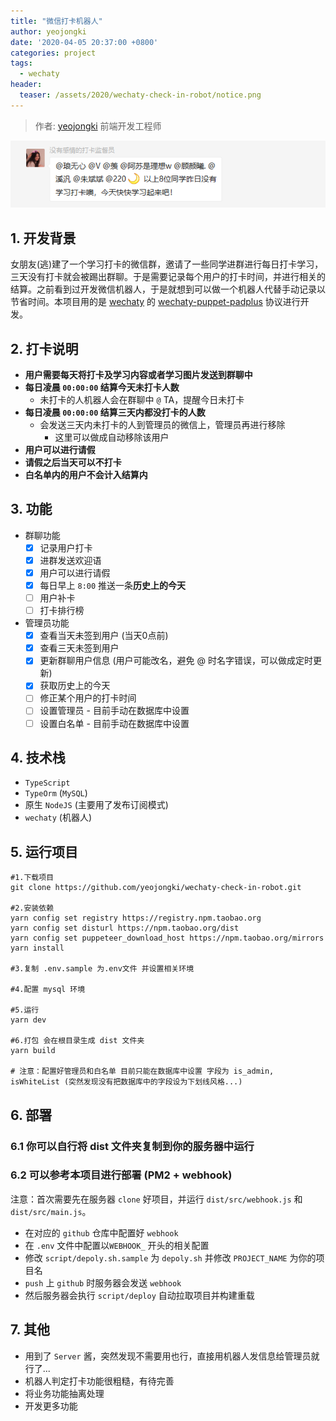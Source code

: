 ```yaml
---
title: "微信打卡机器人"
author: yeojongki
date: '2020-04-05 20:37:00 +0800'
categories: project
tags:
  - wechaty
header:
  teaser: /assets/2020/wechaty-check-in-robot/notice.png
---
```


> 作者: [yeojongki](https://github.com/yeojongki) 前端开发工程师

[![wechaty-check-in-robot](/assets/2020/wechaty-check-in-robot/notice.png)](https://github.com/yeojongki/wechaty-check-in-robot)

<!-- more -->

## 1. 开发背景

女朋友(逃)建了一个学习打卡的微信群，邀请了一些同学进群进行每日打卡学习，三天没有打卡就会被踢出群聊。于是需要记录每个用户的打卡时间，并进行相关的结算。之前看到过开发微信机器人，于是就想到可以做一个机器人代替手动记录以节省时间。本项目用的是 [wechaty](https://github.com/wechaty/wechaty) 的 [wechaty-puppet-padplus](https://github.com/wechaty/wechaty-puppet-padplus) 协议进行开发。

## 2. **打卡说明**

- **用户需要每天将打卡及学习内容或者学习图片发送到群聊中**
- **每日凌晨 `00:00:00` 结算今天未打卡人数**
  - 未打卡的人机器人会在群聊中 `@`  TA，提醒今日未打卡
- **每日凌晨 `00:00:00` 结算三天内都没打卡的人数**
  - 会发送三天内未打卡的人到管理员的微信上，管理员再进行移除
    - 这里可以做成自动移除该用户
- **用户可以进行请假**
- **请假之后当天可以不打卡**
- **白名单内的用户不会计入结算内**

## 3. 功能

- 群聊功能
  - [x] 记录用户打卡
  - [x] 进群发送欢迎语
  - [x] 用户可以进行请假
  - [x] 每日早上 `8:00` 推送一条**历史上的今天**
  - [ ] 用户补卡
  - [ ] 打卡排行榜
- 管理员功能
  - [x] 查看当天未签到用户 (当天0点前)
  - [x] 查看三天未签到用户
  - [x] 更新群聊用户信息  (用户可能改名，避免 @ 时名字错误，可以做成定时更新)
  - [x] 获取历史上的今天
  - [ ] 修正某个用户的打卡时间
  - [ ] 设置管理员 - 目前手动在数据库中设置
  - [ ] 设置白名单 - 目前手动在数据库中设置

## 4. 技术栈

- `TypeScript`
- `TypeOrm` (`MySQL`)
- 原生 `NodeJS` (主要用了发布订阅模式)
- `wechaty` (机器人)

## 5. 运行项目

```shell
#1.下载项目
git clone https://github.com/yeojongki/wechaty-check-in-robot.git

#2.安装依赖
yarn config set registry https://registry.npm.taobao.org
yarn config set disturl https://npm.taobao.org/dist
yarn config set puppeteer_download_host https://npm.taobao.org/mirrors
yarn install

#3.复制 .env.sample 为.env文件 并设置相关环境

#4.配置 mysql 环境

#5.运行
yarn dev

#6.打包 会在根目录生成 dist 文件夹
yarn build

# 注意：配置好管理员和白名单 目前只能在数据库中设置 字段为 is_admin, isWhiteList (突然发现没有把数据库中的字段设为下划线风格...)
```

## 6. 部署

### 6.1 你可以自行将 dist 文件夹复制到你的服务器中运行

### 6.2 可以参考本项目进行部署 (PM2 + webhook)

注意：首次需要先在服务器 `clone` 好项目，并运行 `dist/src/webhook.js` 和 `dist/src/main.js`。

- 在对应的 `github` 仓库中配置好 `webhook`
- 在 `.env` 文件中配置以`WEBHOOK_` 开头的相关配置
- 修改 `script/depoly.sh.sample` 为 `depoly.sh` 并修改 `PROJECT_NAME` 为你的项目名
- `push` 上 `github` 时服务器会发送 `webhook`
- 然后服务器会执行 `script/deploy` 自动拉取项目并构建重载

## 7. 其他

- 用到了 `Server` 酱，突然发现不需要用也行，直接用机器人发信息给管理员就行了...
- 机器人判定打卡功能很粗糙，有待完善
- 将业务功能抽离处理
- 开发更多功能
